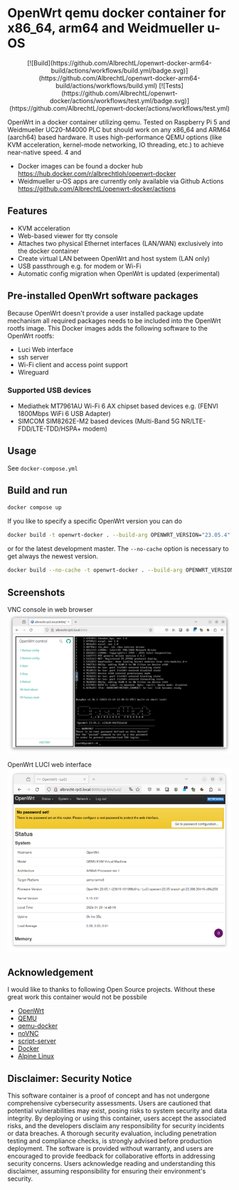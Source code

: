 # OpenWrt qemu docker container for x86_64, arm64 and Weidmueller u-OS

<p align="center">
[![Build](https://github.com/AlbrechtL/openwrt-docker-arm64-build/actions/workflows/build.yml/badge.svg)](https://github.com/AlbrechtL/openwrt-docker-arm64-build/actions/workflows/build.yml) [![Tests](https://github.com/AlbrechtL/openwrt-docker/actions/workflows/test.yml/badge.svg)](https://github.com/AlbrechtL/openwrt-docker/actions/workflows/test.yml)
</p>

OpenWrt in a docker container utilizing qemu. Tested on Raspberry Pi 5 and Weidmueller UC20-M4000 PLC but should work on any x86_64 and ARM64 (aarch64) based hardware. It uses high-performance QEMU options (like KVM acceleration, kernel-mode networking, IO threading, etc.) to achieve near-native speed.
4 and 
* Docker images can be found a docker hub https://hub.docker.com/r/albrechtloh/openwrt-docker
* Weidmueller u-OS apps are currently only available via Github Actions https://github.com/AlbrechtL/openwrt-docker/actions

## Features

 - KVM acceleration
 - Web-based viewer for tty console
 - Attaches two physical Ethernet interfaces (LAN/WAN) exclusively into the docker container
 - Create virtual LAN between OpenWrt and host system (LAN only)
 - USB passthrough e.g. for modem or Wi-Fi
 - Automatic config migration when OpenWrt is updated (experimental)

## Pre-installed OpenWrt software packages

Because OpenWrt doesn't provide a user installed package update mechanism all required packages needs to be included into the OpenWrt rootfs image. This Docker images adds the following software to the OpenWrt rootfs:
* Luci Web interface
* ssh server
* Wi-Fi client and access point support
* Wireguard

### Supported USB devices

* Mediathek MT7961AU Wi-Fi 6 AX chipset based devices e.g. (FENVI 1800Mbps WiFi 6 USB Adapter)
* SIMCOM SIM8262E-M2 based devices (Multi-Band 5G NR/LTE-FDD/LTE-TDD/HSPA+ modem)

## Usage

See `docker-compose.yml`

## Build and run

```bash
docker compose up
```

If you like to specify a specific OpenWrt version you can do
```bash
docker build -t openwrt-docker . --build-arg OPENWRT_VERSION="23.05.4" && docker compose up
```
or for the latest development master. The `--no-cache` option is necessary to get always the newest version.
```bash
docker build --no-cache -t openwrt-docker . --build-arg OPENWRT_VERSION="master" && docker compose up
```

## Screenshots

VNC console in web browser
![VNC console in web browser](pictures/qemu_openwrt_vnc_console.png)

OpenWrt LUCI web interface
![OpenWrt LUCI web interface](pictures/qemu_openwrt_luci.png)

## Acknowledgement

I would like to thanks to following Open Source projects. Without these great work this container would not be possbile
* [OpenWrt](https://openwrt.org/)
* [QEMU](https://www.qemu.org/)
* [qemu-docker](https://github.com/qemus/qemu-docker)
* [noVNC](https://novnc.com/)
* [script-server](https://github.com/bugy/script-server)
* [Docker](https://www.docker.com/)
* [Alpine Linux](https://www.alpinelinux.org/)

## Disclaimer: Security Notice

This software container is a proof of concept and has not undergone comprehensive cybersecurity assessments. Users are cautioned that potential vulnerabilities may exist, posing risks to system security and data integrity. By deploying or using this container, users accept the associated risks, and the developers disclaim any responsibility for security incidents or data breaches. A thorough security evaluation, including penetration testing and compliance checks, is strongly advised before production deployment. The software is provided without warranty, and users are encouraged to provide feedback for collaborative efforts in addressing security concerns. Users acknowledge reading and understanding this disclaimer, assuming responsibility for ensuring their environment's security.
